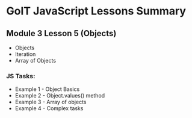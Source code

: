# GoIT JavaScript Lessons Summary

## Module 3 Lesson 5 (Objects)

-   Objects
-   Iteration
-   Array of Objects

### JS Tasks:

-   Example 1 - Object Basics
-   Example 2 - Object.values() method
-   Example 3 - Array of objects
-   Example 4 - Complex tasks
